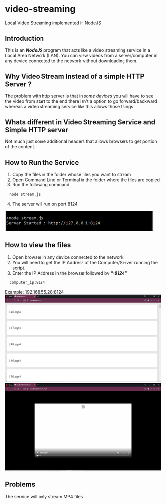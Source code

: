 # video-streaming
Local Video Streaming implemented in NodeJS

## Introduction
This is an ***NodeJS*** program that acts like a video streaming service in a Local Area Network (LAN). You can view videos from a server/computer in any device connected to the network without downloading them.

## Why Video Stream Instead of a simple HTTP Server ?
The problem with http server is that in *some devices* you will have to see the video from start to the end there isn't a option to go forward/backward whereas a video streaming service like this allows those things

## Whats different in Video Streaming Service and Simple HTTP server
Not much just some additional headers that allows browsers to get portion of the content.

## How to Run the Service
1. Copy the files in the folder whose files you want to stream
2. Open Command Line or Terminal in the folder where the files are copied
3. Run the following command
```bash  
  node stream.js
```
4. The server will run on port 8124

![Example Output of Running the Script](https://github.com/satanic-devil/output-files/blob/main/video-streaming-cmd.png?raw=true)

## How to view the files
1. Open browser in any device connected to the network
2. You will need to get the IP Address of the Computer/Server running the script.
3. Enter the IP Address in the browser followed by ***":8124"*** 
```bash
  computer_ip:8124
```
Example: 192.168.55.28:8124
![Example Output of accessing the service in browser](https://github.com/satanic-devil/output-files/blob/main/video-streaming-browser-1.png?raw=true)
![Example Output of playing any video in browser](https://github.com/satanic-devil/output-files/blob/main/video-streaming-broswer-video.png?raw=true)

## Problems
The service will only stream MP4 files.
